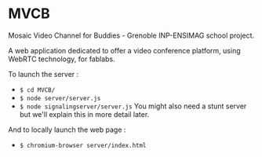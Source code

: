 MVCB
====

Mosaic Video Channel for Buddies -
Grenoble INP-ENSIMAG school project.

A web application dedicated to offer a video conference platform, using WebRTC technology, for fablabs.

To launch the server :
* `$ cd MVCB/`
* `$ node server/server.js`
* `$ node signalingserver/server.js`
You might also need a stunt server but we'll explain this in more detail later.

And to locally launch the web page :
* `$ chromium-browser server/index.html`
